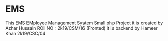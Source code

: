 # EMS
This EMS  EMployee Management System Small php Project it is created by
Azhar Hussain ROll NO : 2k19/CSM/16 (Fronted) 
it is backend by Hameer Khan 2k19/CSC/04
